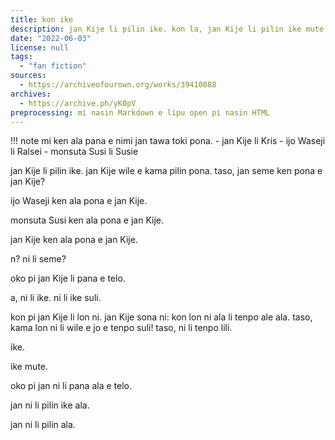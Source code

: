 ```yaml
---
title: kon ike
description: jan Kije li pilin ike. kon la, jan Kije li pilin ike mute.
date: "2022-06-03"
license: null
tags:
  - "fan fiction"
sources:
  - https://archiveofourown.org/works/39410088
archives:
  - https://archive.ph/yK0pV
preprocessing: mi nasin Markdown e lipu open pi nasin HTML
---
```


!!! note
    mi ken ala pana e nimi jan tawa toki pona.
    - jan Kije li Kris
    - ijo Waseji li Ralsei
    - monsuta Susi li Susie

jan Kije li pilin ike. jan Kije wile e kama pilin pona. taso, jan seme ken pona e jan Kije?

ijo Waseji ken ala pona e jan Kije.

monsuta Susi ken ala pona e jan Kije.

jan Kije ken ala pona e jan Kije.

n? ni li seme?

oko pi jan Kije li pana e telo.

a, ni li ike. ni li ike suli.

kon pi jan Kije li lon ni. jan Kije sona ni: kon lon ni ala li tenpo ale ala. taso, kama lon ni li wile e jo e tenpo suli! taso, ni li tenpo lili.

ike.

ike mute.

oko pi jan ni li pana ala e telo.

jan ni li pilin ike ala.

jan ni li pilin ala.